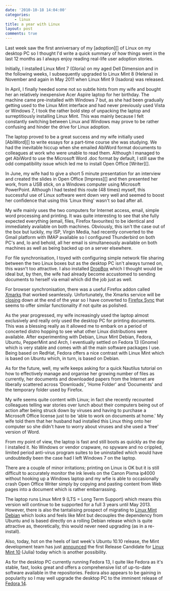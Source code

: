 ```yaml
---
date: '2010-10-18 14:04:00'
categories:
    - linux
title: a year with Linux
layout: post
comments: true
---
```

Last week saw the first anniversary of my [adoption][] of Linux on my
desktop PC so I thought I'd write a quick summary of how things went in
the last 12 months as I always enjoy reading real-life user adoption
stories.

Initially, I installed Linux Mint 7 (Gloria) on my aged Dell Dimension
and in the following weeks, I subsequently upgraded to Linux Mint 8
(Helena) in November and again in May 2011 when Linux Mint 9 (Isadora)
was released.

In April, I finally heeded some not so subtle hints from my wife and
bought her an relatively inexpensive Acer Aspire laptop for her
birthday. The machine came pre-installed with Windows 7 but, as she had
been gradually getting used to the Linux Mint interface and had never
previously used Vista or Windows 7, I took the rather bold step of
unpacking the laptop and surreptitiously installing Linux Mint. This was
mainly because I felt constantly switching between Linux and Windows may
prove to be rather confusing and hinder the drive for Linux adoption.

The laptop proved to be a great success and my wife initially used
[AbiWord][] to write essays for a part-time course she was studying. We
had the inevitable hiccup when she emailed AbiWord format documents to
colleagues at work who were unable to read them. Although I managed to
get AbiWord to use the Microsoft Word .doc format by default, I still
saw the odd compatibility issue which led me to install Open Office
[Writer][].

In June, my wife had to give a short 5 minute presentation for an
interview and created the slides in Open Office [Impress][] and then
presented her work, from a USB stick, on a Windows computer using
Microsoft PowerPoint. Although I had tested this route (48 times)
myself, this successful use of Linux software went down very well and
seemed to boost her confidence that using this ‘Linux thing' wasn't so
bad after all.

My wife mainly uses the two computers for Internet access, email, simple
word processing and printing. It was quite interesting to see that she
fully expected everything (email, files, Firefox favourites) to be
identical and immediately available on both machines. Obviously, this
isn't the case out of the box but luckily, my ISP, Virgin Media, had
recently converted to the Gmail platform with IMAP available so I
configured Thunderbird on both PC's and, lo and behold, all her email is
simultaneously available on both machines as well as being backed up on
a server elsewhere.

For file synchronisation, I toyed with configuring simple network file
sharing between the two Linux boxes but as the desktop PC isn't always
turned on, this wasn't too attractive. I also installed [DropBox][]
which I thought would be ideal but, by then, the wife had already become
accustomed to sending documents to herself via email which did the job
just as well.

For browser synchronisation, there was a useful Firefox addon called
[Xmarks][] that worked seamlessly. Unfortunately, the Xmarks service
will be [closing][] down at the end of the year so I have converted to
[Firefox Sync][] that seems to offer similar functionality if not quite
as polished.

As the year progressed, my wife increasingly used the laptop almost
exclusively and really only used the desktop PC for printing documents.
This was a blessing really as it allowed me to embark on a period of
concerted distro hopping to see what other Linux distributions were
available. After experimenting with Debian, Linux Mint Debian, Fedora,
Ubuntu, PepperMint and Arch, I eventiually settled on Fedora 13 (Gnome)
which is very stable and comes with all the main software packages I
use. Being based on RedHat, Fedora offers a nice contrast with Linux
Mint which is based on Ubuntu which, in turn, is based on Debian.

As for the future, well, my wife keeps asking for a quick Nautilus
tutorial on how to effectively manage and organise her growing number of
files as currently, her documents and downloaded papers from the
Internet are liberally scattered across ‘Downloads', ‘Home Folder' and
‘Documents' and the temporary folder used by Firefox.

My wife seems quite content with Linux; in fact she recently recounted
colleagues telling war stories over lunch about their computers being
out of action after being struck down by viruses and having to purchase
a Microsoft Office license just to be ‘able to work on documents at
home.' My wife told them that her husband had installed this Linux thing
onto her computer so she didn't have to worry about viruses and she used
a ‘free' version of Word.

From my point of view, the laptop is fast and still boots as quickly as
the day I installed it. No Windows or vendor crapware, no spyware and no
crippled, limited period anti-virus program suites to be uninstalled
which would have undoubtedly been the case had I left Windows 7 on the
laptop.

There are a couple of minor irritations; printing on Linux is OK but it
is still difficult to accurately monitor the ink levels on the Canon
Pixma ip4000 without hooking up a Windows laptop and my wfie is able to
occasionally crash Open Office Writer simply by copying and pasting
content from Web pages into a document which is rather embarrassing.

The laptop runs Linux Mint 9 (LTS = Long Term Support) which means this
version will continue to be supported for a full 3 years until May 2013.
However, there is also the tantalising prospect of migrating to [Linux
Mint Debian][] which looks and feels like Mint but decouples the
dependency from Ubuntu and is based directly on a rolling Debian release
which is quite attractive as, theoretically, this would never need
upgrading (as in a re-install).

Also, today, hot on the heels of last week's Ubuntu 10.10 release, the
Mint development team has just [announced][] the first Release Candidate
for [Linux Mint 10][] (Julia) today which is another possibility.

As for the desktop PC currently running Fedora 13, I quite like Fedora
as it's stable, fast, looks great and offers a comprehensive list of
up-to-date software available in the repositories. Fedora also appears
to be gaining in popularity so I may well upgrade the desktop PC to the
imminent release of [Fedora 14][].

  [Linux Mint Debian]: http://www.linuxmint.com/blog/?p=1527
  [announced]: http://www.linuxmint.com/blog/?p=1554
  [Linux Mint 10]: http://www.linuxmint.com/rel_julia_whatsnew.php
  [Fedora 14]: http://fedoraproject.org/get-prerelease
  [DropBox]: http://www.dropbox.com/
  [Xmarks]: https://addons.mozilla.org/en-US/firefox/addon/2410/
  [closing]: http://blog.xmarks.com/?p=1886
  [Firefox Sync]: https://addons.mozilla.org/en-US/firefox/addon/10868/
